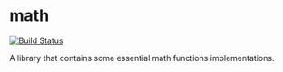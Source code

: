 # math

[![Build Status](https://travis-ci.org/RoboticsClub-PulchowkCampus/math.svg)](https://travis-ci.com/RoboticsClub-PulchowkCampus/math)

A library that contains some essential math functions implementations.
